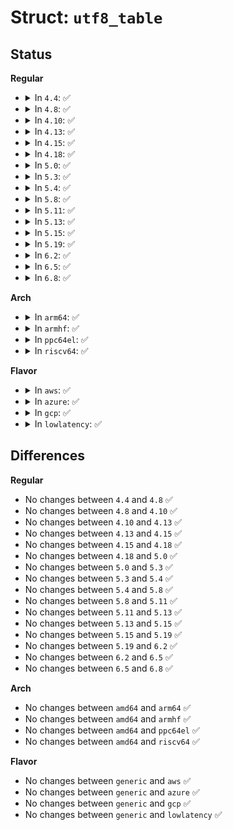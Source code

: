 # Struct: <code>utf8_table</code>

## Status
<b>Regular</b>
<ul>
<li>
<details>
<summary>In <code>4.4</code>: ✅</summary>

```c
struct utf8_table {
    int cmask;
    int cval;
    int shift;
    long int lmask;
    long int lval;
};
```
</details>
</li>
<li>
<details>
<summary>In <code>4.8</code>: ✅</summary>

```c
struct utf8_table {
    int cmask;
    int cval;
    int shift;
    long int lmask;
    long int lval;
};
```
</details>
</li>
<li>
<details>
<summary>In <code>4.10</code>: ✅</summary>

```c
struct utf8_table {
    int cmask;
    int cval;
    int shift;
    long int lmask;
    long int lval;
};
```
</details>
</li>
<li>
<details>
<summary>In <code>4.13</code>: ✅</summary>

```c
struct utf8_table {
    int cmask;
    int cval;
    int shift;
    long int lmask;
    long int lval;
};
```
</details>
</li>
<li>
<details>
<summary>In <code>4.15</code>: ✅</summary>

```c
struct utf8_table {
    int cmask;
    int cval;
    int shift;
    long int lmask;
    long int lval;
};
```
</details>
</li>
<li>
<details>
<summary>In <code>4.18</code>: ✅</summary>

```c
struct utf8_table {
    int cmask;
    int cval;
    int shift;
    long int lmask;
    long int lval;
};
```
</details>
</li>
<li>
<details>
<summary>In <code>5.0</code>: ✅</summary>

```c
struct utf8_table {
    int cmask;
    int cval;
    int shift;
    long int lmask;
    long int lval;
};
```
</details>
</li>
<li>
<details>
<summary>In <code>5.3</code>: ✅</summary>

```c
struct utf8_table {
    int cmask;
    int cval;
    int shift;
    long int lmask;
    long int lval;
};
```
</details>
</li>
<li>
<details>
<summary>In <code>5.4</code>: ✅</summary>

```c
struct utf8_table {
    int cmask;
    int cval;
    int shift;
    long int lmask;
    long int lval;
};
```
</details>
</li>
<li>
<details>
<summary>In <code>5.8</code>: ✅</summary>

```c
struct utf8_table {
    int cmask;
    int cval;
    int shift;
    long int lmask;
    long int lval;
};
```
</details>
</li>
<li>
<details>
<summary>In <code>5.11</code>: ✅</summary>

```c
struct utf8_table {
    int cmask;
    int cval;
    int shift;
    long int lmask;
    long int lval;
};
```
</details>
</li>
<li>
<details>
<summary>In <code>5.13</code>: ✅</summary>

```c
struct utf8_table {
    int cmask;
    int cval;
    int shift;
    long int lmask;
    long int lval;
};
```
</details>
</li>
<li>
<details>
<summary>In <code>5.15</code>: ✅</summary>

```c
struct utf8_table {
    int cmask;
    int cval;
    int shift;
    long int lmask;
    long int lval;
};
```
</details>
</li>
<li>
<details>
<summary>In <code>5.19</code>: ✅</summary>

```c
struct utf8_table {
    int cmask;
    int cval;
    int shift;
    long int lmask;
    long int lval;
};
```
</details>
</li>
<li>
<details>
<summary>In <code>6.2</code>: ✅</summary>

```c
struct utf8_table {
    int cmask;
    int cval;
    int shift;
    long int lmask;
    long int lval;
};
```
</details>
</li>
<li>
<details>
<summary>In <code>6.5</code>: ✅</summary>

```c
struct utf8_table {
    int cmask;
    int cval;
    int shift;
    long int lmask;
    long int lval;
};
```
</details>
</li>
<li>
<details>
<summary>In <code>6.8</code>: ✅</summary>

```c
struct utf8_table {
    int cmask;
    int cval;
    int shift;
    long int lmask;
    long int lval;
};
```
</details>
</li>
</ul>
<b>Arch</b>
<ul>
<li>
<details>
<summary>In <code>arm64</code>: ✅</summary>

```c
struct utf8_table {
    int cmask;
    int cval;
    int shift;
    long int lmask;
    long int lval;
};
```
</details>
</li>
<li>
<details>
<summary>In <code>armhf</code>: ✅</summary>

```c
struct utf8_table {
    int cmask;
    int cval;
    int shift;
    long int lmask;
    long int lval;
};
```
</details>
</li>
<li>
<details>
<summary>In <code>ppc64el</code>: ✅</summary>

```c
struct utf8_table {
    int cmask;
    int cval;
    int shift;
    long int lmask;
    long int lval;
};
```
</details>
</li>
<li>
<details>
<summary>In <code>riscv64</code>: ✅</summary>

```c
struct utf8_table {
    int cmask;
    int cval;
    int shift;
    long int lmask;
    long int lval;
};
```
</details>
</li>
</ul>
<b>Flavor</b>
<ul>
<li>
<details>
<summary>In <code>aws</code>: ✅</summary>

```c
struct utf8_table {
    int cmask;
    int cval;
    int shift;
    long int lmask;
    long int lval;
};
```
</details>
</li>
<li>
<details>
<summary>In <code>azure</code>: ✅</summary>

```c
struct utf8_table {
    int cmask;
    int cval;
    int shift;
    long int lmask;
    long int lval;
};
```
</details>
</li>
<li>
<details>
<summary>In <code>gcp</code>: ✅</summary>

```c
struct utf8_table {
    int cmask;
    int cval;
    int shift;
    long int lmask;
    long int lval;
};
```
</details>
</li>
<li>
<details>
<summary>In <code>lowlatency</code>: ✅</summary>

```c
struct utf8_table {
    int cmask;
    int cval;
    int shift;
    long int lmask;
    long int lval;
};
```
</details>
</li>
</ul>

## Differences
<b>Regular</b>
<ul>
<li>
No changes between <code>4.4</code> and <code>4.8</code> ✅
</li>
<li>
No changes between <code>4.8</code> and <code>4.10</code> ✅
</li>
<li>
No changes between <code>4.10</code> and <code>4.13</code> ✅
</li>
<li>
No changes between <code>4.13</code> and <code>4.15</code> ✅
</li>
<li>
No changes between <code>4.15</code> and <code>4.18</code> ✅
</li>
<li>
No changes between <code>4.18</code> and <code>5.0</code> ✅
</li>
<li>
No changes between <code>5.0</code> and <code>5.3</code> ✅
</li>
<li>
No changes between <code>5.3</code> and <code>5.4</code> ✅
</li>
<li>
No changes between <code>5.4</code> and <code>5.8</code> ✅
</li>
<li>
No changes between <code>5.8</code> and <code>5.11</code> ✅
</li>
<li>
No changes between <code>5.11</code> and <code>5.13</code> ✅
</li>
<li>
No changes between <code>5.13</code> and <code>5.15</code> ✅
</li>
<li>
No changes between <code>5.15</code> and <code>5.19</code> ✅
</li>
<li>
No changes between <code>5.19</code> and <code>6.2</code> ✅
</li>
<li>
No changes between <code>6.2</code> and <code>6.5</code> ✅
</li>
<li>
No changes between <code>6.5</code> and <code>6.8</code> ✅
</li>
</ul>
<b>Arch</b>
<ul>
<li>
No changes between <code>amd64</code> and <code>arm64</code> ✅
</li>
<li>
No changes between <code>amd64</code> and <code>armhf</code> ✅
</li>
<li>
No changes between <code>amd64</code> and <code>ppc64el</code> ✅
</li>
<li>
No changes between <code>amd64</code> and <code>riscv64</code> ✅
</li>
</ul>
<b>Flavor</b>
<ul>
<li>
No changes between <code>generic</code> and <code>aws</code> ✅
</li>
<li>
No changes between <code>generic</code> and <code>azure</code> ✅
</li>
<li>
No changes between <code>generic</code> and <code>gcp</code> ✅
</li>
<li>
No changes between <code>generic</code> and <code>lowlatency</code> ✅
</li>
</ul>
